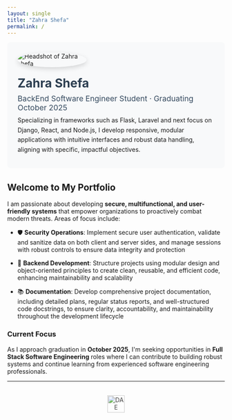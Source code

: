 ```yaml
---
layout: single
title: "Zahra Shefa"
permalink: /
---
```


<div style="display:flex; gap:20px; align-items:center; flex-wrap:wrap; margin-bottom:2rem; padding:1.5rem; background:#f8f9fa; border-radius:8px;">
  <img src="{{ '/assets/img/zhara_dae_1.jpg' | relative_url }}" alt="Headshot of Zahra shefa" 
       style="max-width:160px; border-radius:50%; box-shadow:0 4px 12px rgba(0,0,0,.15);">
  <div>
    <h1 style="margin:0; color:#2c3e50;">Zahra Shefa</h1>
    <p style="margin:.5rem 0; font-size:1.1rem; color:#34495e;">BackEnd Software Engineer Student · Graduating October 2025</p>
    <p style="margin:.5rem 0; line-height:1.6;">Specializing in frameworks such as Flask, Laravel and next focus on Django, React, and Node.js, I develop responsive, modular applications with intuitive interfaces and robust data handling, aligning with specific, impactful objectives.</p>
  </div>
</div>

## Welcome to My Portfolio
 I am passionate about developing **secure, multifunctional, and user-friendly systems** that empower organizations to proactively combat modern threats. Areas of focus include:

- 🛡️ **Security Operations**: Implement secure user authentication, validate and sanitize data on both client and server sides, and manage sessions with robust controls to ensure data integrity and protection
- 🔧 **Backend Development**: Structure projects using modular design and object-oriented principles to create clean, reusable, and efficient code, enhancing maintainability and scalability

- 📚 **Documentation**: Develop comprehensive project documentation, including detailed plans, regular status reports, and well-structured code docstrings, to ensure clarity, accountability, and maintainability throughout the development lifecycle

### Current Focus

As I approach graduation in **October 2025**, I'm seeking opportunities in **Full Stack Software Engineering** roles where I can contribute to building robust  systems and continue learning from experienced software engineering professionals.

---

<div style="text-align:center; margin-top:2rem;">
  <img src="{{ '/assets/img/dae-logo.png' | relative_url }}" alt="DAE Logo" style="height:40px; opacity:0.8;">
</div>
